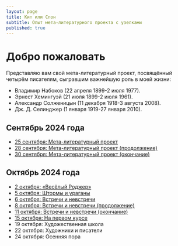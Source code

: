 ```yaml
---
layout: page
title: Кит или Слон
subtitle: Опыт мета-литературного проекта с узелками
published: true
---
```


# Добро пожаловать

Представляю вам свой мета-литературный проект, посвящённый четырём писателям, сыгравшим важнейшую роль в моей жизни: 
* Владимир Набоков (22 апреля 1899-2 июля 1977).
* Эрнест Хемингуэй (21 июля 1899-2 июля 1961).
* Александр Солженицын (11 декабря 1918-3 августа 2008).
* Дж. Д. Селинджер (1 января 1919-27 января 2010).

## Сентябрь 2024 года

* [25 сентября: Мета-литературный проект](https://kitilislon.github.io/2024-09-25)
* [28 сентября: Мета-литературный проект (продолжение)](https://kitilislon.github.io/2024-09-28)
* [30 сентября: Мета-литературный проект (окончание)](https://kitilislon.github.io/2024-09-30)

## Октябрь 2024 года

* [2 октября: «Весёлый Роджер»](https://kitilislon.github.io/2024-10-02)
* [5 октября: Штормы и ураганы](https://kitilislon.github.io/2024-10-05)
* [6 октября: Встречи и невстречи](https://kitilislon.github.io/2024-10-06)
* [8 октября: Встречи и невстречи (продолжение)](https://kitilislon.github.io/2024-10-08)
* [11 октября: Встречи и невстречи (окончание)](https://kitilislon.github.io/2024-10-11)
* [15 октября: На первом курсе](https://kitilislon.github.io/2024-10-15)
* 19 октября: Художественная школа
* 22 октября: Художники и писатели
* 24 октября: Осенняя пора




